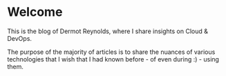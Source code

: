 # Welcome

This is the blog of Dermot Reynolds, where I share insights on Cloud & DevOps.

The purpose of the majority of articles is to share the nuances of various technologies that I wish that I had known before - of even during :) - using them.



